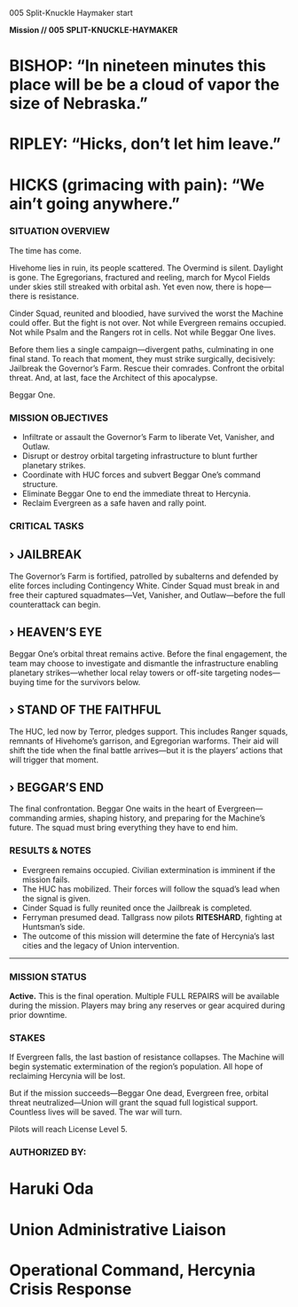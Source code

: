 005
Split-Knuckle Haymaker
start

**Mission // 005**
**SPLIT-KNUCKLE-HAYMAKER**

# BISHOP: “In nineteen minutes this place will be be a cloud of vapor the size of Nebraska.”

# RIPLEY: “Hicks, don’t let him leave.”

# HICKS (grimacing with pain): “We ain’t going anywhere.”

### SITUATION OVERVIEW

The time has come.

Hivehome lies in ruin, its people scattered. The Overmind is silent. Daylight is gone. The Egregorians, fractured and reeling, march for Mycol Fields under skies still streaked with orbital ash. Yet even now, there is hope—there is resistance.

Cinder Squad, reunited and bloodied, have survived the worst the Machine could offer. But the fight is not over. Not while Evergreen remains occupied. Not while Psalm and the Rangers rot in cells. Not while Beggar One lives.

Before them lies a single campaign—divergent paths, culminating in one final stand. To reach that moment, they must strike surgically, decisively: Jailbreak the Governor’s Farm. Rescue their comrades. Confront the orbital threat. And, at last, face the Architect of this apocalypse.

Beggar One.

### MISSION OBJECTIVES

- Infiltrate or assault the Governor’s Farm to liberate Vet, Vanisher, and Outlaw.
- Disrupt or destroy orbital targeting infrastructure to blunt further planetary strikes.
- Coordinate with HUC forces and subvert Beggar One’s command structure.
- Eliminate Beggar One to end the immediate threat to Hercynia.
- Reclaim Evergreen as a safe haven and rally point.

### CRITICAL TASKS

## › **JAILBREAK**

The Governor’s Farm is fortified, patrolled by subalterns and defended by elite forces including Contingency White. Cinder Squad must break in and free their captured squadmates—Vet, Vanisher, and Outlaw—before the full counterattack can begin.

## › **HEAVEN’S EYE**

Beggar One’s orbital threat remains active. Before the final engagement, the team may choose to investigate and dismantle the infrastructure enabling planetary strikes—whether local relay towers or off-site targeting nodes—buying time for the survivors below.

## › **STAND OF THE FAITHFUL**

The HUC, led now by Terror, pledges support. This includes Ranger squads, remnants of Hivehome’s garrison, and Egregorian warforms. Their aid will shift the tide when the final battle arrives—but it is the players’ actions that will trigger that moment.

## › **BEGGAR’S END**

The final confrontation. Beggar One waits in the heart of Evergreen—commanding armies, shaping history, and preparing for the Machine’s future. The squad must bring everything they have to end him.

### RESULTS & NOTES

* Evergreen remains occupied. Civilian extermination is imminent if the mission fails.
* The HUC has mobilized. Their forces will follow the squad’s lead when the signal is given.
* Cinder Squad is fully reunited once the Jailbreak is completed.
* Ferryman presumed dead. Tallgrass now pilots **RITESHARD**, fighting at Huntsman’s side.
* The outcome of this mission will determine the fate of Hercynia’s last cities and the legacy of Union intervention.

---

### MISSION STATUS

**Active.**
This is the final operation. Multiple FULL REPAIRS will be available during the mission. Players may bring any reserves or gear acquired during prior downtime.

### STAKES

If Evergreen falls, the last bastion of resistance collapses. The Machine will begin systematic extermination of the region’s population. All hope of reclaiming Hercynia will be lost.

But if the mission succeeds—Beggar One dead, Evergreen free, orbital threat neutralized—Union will grant the squad full logistical support. Countless lives will be saved. The war will turn.

Pilots will reach License Level 5.

### AUTHORIZED BY:

# **Haruki Oda**
# Union Administrative Liaison
# Operational Command, Hercynia Crisis Response
